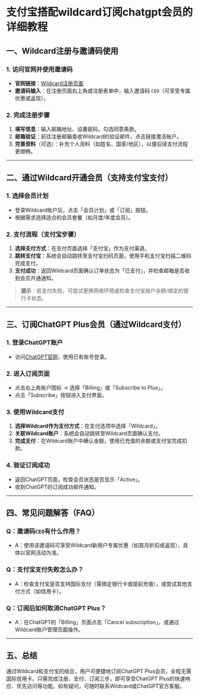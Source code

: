 # 支付宝搭配wildcard订阅chatgpt会员的详细教程

## 一、Wildcard注册与邀请码使用

### 1. 访问官网并使用邀请码
- **官网链接**：[Wildcard注册页面](https://bewildcard.com/i/CEO)  
- **邀请码输入**：在注册页面右上角或注册表单中，输入邀请码 `CEO`（可享受专属优惠或返现）。

### 2. 完成注册步骤
1. **填写信息**：输入邮箱地址、设置密码，勾选同意条款。
2. **邮箱验证**：前往注册邮箱查收Wildcard的验证邮件，点击链接激活账户。
3. **完善资料**（可选）：补充个人资料（如姓名、国家/地区），以便后续支付流程更顺畅。

---

## 二、通过Wildcard开通会员（支持支付宝支付）

### 1. 选择会员计划
- 登录Wildcard账户后，点击「会员计划」或「订阅」按钮。
- 根据需求选择适合的会员套餐（如月度/年度会员）。

### 2. 支付流程（支付宝步骤）
1. **选择支付方式**：在支付页面选择「支付宝」作为支付渠道。
2. **跳转支付宝**：系统会自动跳转至支付宝扫码页面，使用手机支付宝扫描二维码完成支付。
3. **支付成功**：返回Wildcard页面确认订单状态为「已支付」，并检查邮箱是否收到会员开通通知。

> **提示**：若支付失败，可尝试更换网络环境或检查支付宝账户余额/绑定的银行卡状态。

---

## 三、订阅ChatGPT Plus会员（通过Wildcard支付）

### 1. 登录ChatGPT账户
- 访问[ChatGPT官网](https://chat.openai.com/)，使用已有账号登录。

### 2. 进入订阅页面
- 点击右上角账户图标 → 选择「Billing」或「Subscribe to Plus」。
- 点击「Subscribe」按钮进入支付界面。

### 3. 使用Wildcard支付
1. **选择Wildcard作为支付方式**：在支付选项中选择「Wildcard」。
2. **关联Wildcard账户**：系统会自动跳转至Wildcard页面确认支付。
3. **完成支付**：在Wildcard账户中确认金额，使用已充值的余额或支付宝完成扣款。

### 4. 验证订阅成功
- 返回ChatGPT页面，检查会员状态是否显示「Active」。
- 收到ChatGPT的订阅成功邮件通知。

---

## 四、常见问题解答（FAQ）

### Q：邀请码`CEO`有什么作用？
- A：使用该邀请码可享受Wildcard新用户专属优惠（如首月折扣或返现），具体以官网活动为准。

### Q：支付宝支付失败怎么办？
- A：检查支付宝是否支持国际支付（需绑定银行卡或提前充值），或尝试其他支付方式（如信用卡）。

### Q：订阅后如何取消ChatGPT Plus？
- A：在ChatGPT的「Billing」页面点击「Cancel subscription」，或通过Wildcard账户管理页面操作。

---

## 五、总结
通过Wildcard和支付宝的结合，用户可便捷地订阅ChatGPT Plus会员，全程无需国际信用卡。只需完成注册、支付、订阅三步，即可享受ChatGPT Plus的快速响应、优先访问等功能。如有疑问，可随时联系Wildcard或ChatGPT官方客服。
